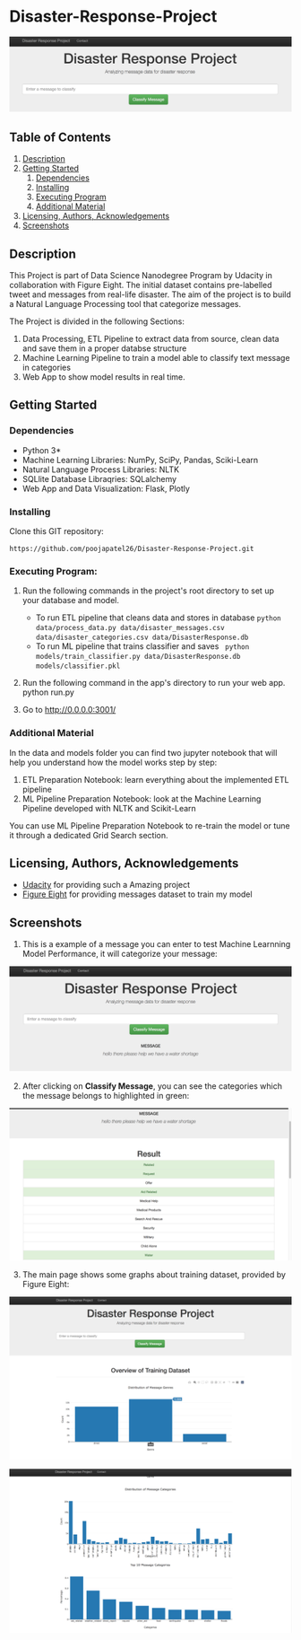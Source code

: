 # Disaster-Response-Project

![](Screenshots/Intro.png)

## Table of Contents

1. [Description](https://github.com/poojapatel26/Disaster-Response-Project#description)
2. [Getting Started](https://github.com/poojapatel26/Disaster-Response-Project#getting-started)
   1. [Dependencies](https://github.com/poojapatel26/Disaster-Response-Project#dependencies)
   2. [Installing](https://github.com/poojapatel26/Disaster-Response-Project#installing)
   3. [Executing Program](https://github.com/poojapatel26/Disaster-Response-Project#executing-program)
   4. [Additional Material](https://github.com/poojapatel26/Disaster-Response-Project#additional-material)	
3. [Licensing, Authors, Acknowledgements](https://github.com/poojapatel26/Disaster-Response-Project#licensing-authors-acknowledgements)
4. [Screenshots](https://github.com/poojapatel26/Disaster-Response-Project#screenshots)
 
## Description
This Project is part of Data Science Nanodegree Program by Udacity in collaboration with Figure Eight. The initial dataset contains pre-labelled tweet and messages from real-life disaster. The aim of the project is to build a Natural Language Processing tool that categorize messages.

The Project is divided in the following Sections:

 1. Data Processing, ETL Pipeline to extract data from source, clean data and save them in a proper databse structure
 2. Machine Learning Pipeline to train a model able to classify text message in categories
 3. Web App to show model results in real time.
 
## Getting Started

### Dependencies

* Python 3* 
* Machine Learning Libraries: NumPy, SciPy, Pandas, Sciki-Learn
* Natural Language Process Libraries: NLTK
* SQLlite Database Libraqries: SQLalchemy
* Web App and Data Visualization: Flask, Plotly 
 
### Installing

Clone this GIT repository: 
```
https://github.com/poojapatel26/Disaster-Response-Project.git
```
### Executing Program:

1. Run the following commands in the project's root directory to set up your database and model.
   - To run ETL pipeline that cleans data and stores in database ``` python data/process_data.py data/disaster_messages.csv   data/disaster_categories.csv data/DisasterResponse.db ```
   - To run ML pipeline that trains classifier and saves ``` python models/train_classifier.py data/DisasterResponse.db       models/classifier.pkl```
2. Run the following command in the app's directory to run your web app. python run.py

3. Go to http://0.0.0.0:3001/

### Additional Material

In the data and models folder you can find two jupyter notebook that will help you understand how the model works step by step:

  1. ETL Preparation Notebook: learn everything about the implemented ETL pipeline
  2. ML Pipeline Preparation Notebook: look at the Machine Learning Pipeline developed with NLTK and Scikit-Learn
  
You can use ML Pipeline Preparation Notebook to re-train the model or tune it through a dedicated Grid Search section. 

## Licensing, Authors, Acknowledgements

  * [Udacity](https://www.udacity.com/) for providing such a Amazing project
  * [Figure Eight](https://www.figure-eight.com/) for providing messages dataset to train my model

## Screenshots

1. This is a example of a message you can enter to test Machine Learnning Model Performance, it will categorize your        message:

![](Screenshots/Sample%20Input.png)

2. After clicking on **Classify Message**, you can see the categories which the message belongs to highlighted in green:

![](Screenshots/Sample%20Output.png)


3. The main page shows some graphs about training dataset, provided by Figure Eight:

![](Screenshots/Main%20Page%201.png)

![](Screenshots/Main%20Page%202.png)

  





   
